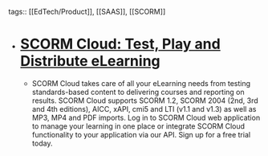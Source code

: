 tags:: [[EdTech/Product]], [[SAAS]], [[SCORM]]

- # [SCORM Cloud: Test, Play and Distribute eLearning](https://rusticisoftware.com/products/scorm-cloud/?utm_source=google&utm_medium=natural_search)
	- SCORM Cloud takes care of all your eLearning needs from testing standards-based content to delivering courses and reporting on results. SCORM Cloud supports SCORM 1.2, SCORM 2004 (2nd, 3rd and 4th editions), AICC, xAPI, cmi5 and LTI (v1.1 and v1.3) as well as MP3, MP4 and PDF imports. Log in to SCORM Cloud web application to manage your learning in one place or integrate SCORM Cloud functionality to your application via our API. Sign up for a free trial today.